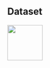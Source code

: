 ## Dataset

<a href="https://www.ea.com/games/need-for-speed/need-for-speed-unbound/about/car-list"><img height="80" src="https://pbs.twimg.com/profile_images/1578027092327157773/u81LLqGb_400x400.png"></a>
